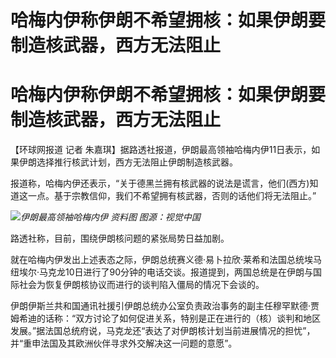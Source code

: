 # 哈梅内伊称伊朗不希望拥核：如果伊朗要制造核武器，西方无法阻止

# 哈梅内伊称伊朗不希望拥核：如果伊朗要制造核武器，西方无法阻止

【环球网报道 记者 朱嘉琪】据路透社报道，伊朗最高领袖哈梅内伊11日表示，如果伊朗选择推行核武计划，西方无法阻止伊朗制造核武器。

报道称，哈梅内伊还表示，“关于德黑兰拥有核武器的说法是谎言，他们(西方)知道这一点。基于宗教信仰，我们不希望拥有核武器，否则的话他们将无法阻止。”

![](https://inews.gtimg.com/om_bt/OmrUgBDmixJnfIQB6f15VuUaJsTK_oy18KPsgB_ZFuyNIAA/1000)_伊朗最高领袖哈梅内伊
资料图 图源：视觉中国_

路透社称，目前，围绕伊朗核问题的紧张局势日益加剧。

就在哈梅内伊发出上述表态之际，伊朗总统赛义德·易卜拉欣·莱希和法国总统埃马纽埃尔·马克龙10日进行了90分钟的电话交谈。报道提到，两国总统是在伊朗与国际社会为恢复伊朗核协议而进行的谈判陷入僵局的情况下会谈的。

伊朗伊斯兰共和国通讯社援引伊朗总统办公室负责政治事务的副主任穆罕默德·贾姆希迪的话称：“双方讨论了如何促进关系，特别是正在进行的（核）谈判和地区发展。”据法国总统府说，马克龙还“表达了对伊朗核计划当前进展情况的担忧”，并“重申法国及其欧洲伙伴寻求外交解决这一问题的意愿”。

